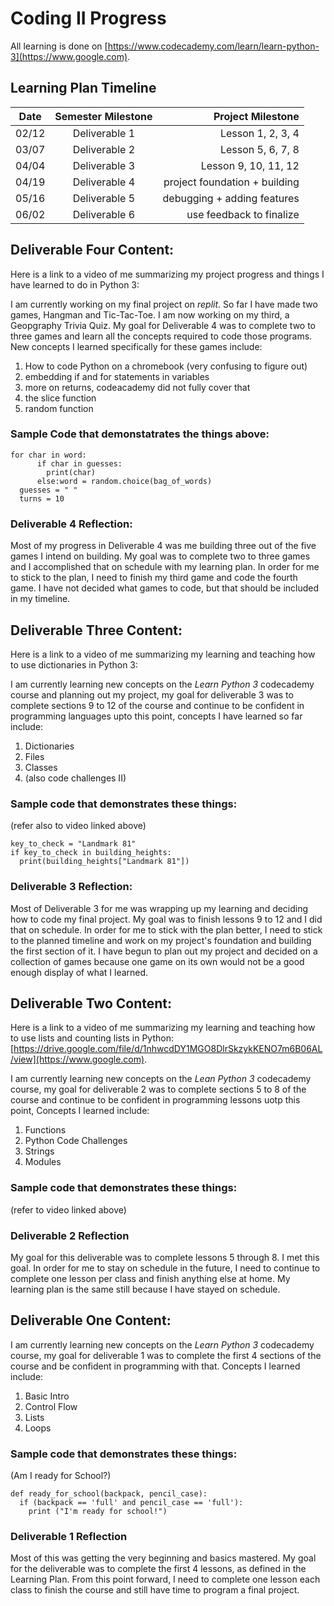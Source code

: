 # Coding II Progress
All learning is done on [https://www.codecademy.com/learn/learn-python-3](https://www.google.com). 

## Learning Plan Timeline
|  Date  |  Semester Milestone  |  Project Milestone   |
|--------|:--------------------:| -------------------: |
|  02/12 |  Deliverable 1       | Lesson 1, 2, 3, 4    |
|  03/07 |  Deliverable 2       | Lesson 5, 6, 7, 8    |
|  04/04 |  Deliverable 3       | Lesson 9, 10, 11, 12 |
|  04/19 |  Deliverable 4       | project foundation + building |
|  05/16 |  Deliverable 5       | debugging + adding features |
|  06/02 |  Deliverable 6       | use feedback to finalize |


## Deliverable Four Content:
Here is a link to a video of me summarizing my project progress and things I have learned to do in Python 3:


I am currently working on my final project on *replit*. So far I have made two games, Hangman and Tic-Tac-Toe. I am now working on my third, a Geopgraphy Trivia Quiz. My goal for Deliverable 4 was to complete two to three games and learn all the concepts required to code those programs. New concepts I learned specifically for these games include:
1. How to code Python on a chromebook (very confusing to figure out)
2. embedding if and for statements in variables
3. more on returns, codeacademy did not fully cover that
4. the slice function
5. random function

### Sample Code that demonstatrates the things above:
```
for char in word:
      if char in guesses:
        print(char)
      else:word = random.choice(bag_of_words)
  guesses = " "
  turns = 10
```
### Deliverable 4 Reflection:
Most of my progress in Deliverable 4 was me building three out of the five games I intend on building. My goal was to complete two to three games and I accomplished that on schedule with my learning plan. In order for me to stick to the plan, I need to finish my third game and code the fourth game. I have not decided what games to code, but that should be included in my timeline. 


## Deliverable Three Content:
Here is a link to a video of me summarizing my learning and teaching how to use dictionaries in Python 3:


I am currently learning new concepts on the *Learn Python 3* codecademy course and planning out my project, my goal for deliverable 3 was to complete sections 9 to 12 of the course and continue to be confident in programming languages upto this point, concepts I have learned so far include: 
1. Dictionaries
2. Files
3. Classes
4. (also code challenges II)
### Sample code that demonstrates these things: 
(refer also to video linked above)
```
key_to_check = "Landmark 81"
if key_to_check in building_heights:
  print(building_heights["Landmark 81"])
```
### Deliverable 3 Reflection: 
Most of Deliverable 3 for me was wrapping up my learning and deciding how to code my final project. My goal was to finish lessons 9 to 12 and I did that on schedule. In order for me to stick with the plan better, I need to stick to the planned timeline and work on my project's foundation and building the first section of it. I have begun to plan out my project and decided on a collection of games because one game on its own would not be a good enough display of what I learned. 

## Deliverable Two Content:
Here is a link to a video of me summarizing my learning and teaching how to use lists and counting lists in Python: [https://drive.google.com/file/d/1nhwcdDY1MGO8DlrSkzykKENO7m6B06AL/view](https://www.google.com). 

I am currently learning new concepts on the *Lean Python 3* codecademy course, my goal for deliverable 2 was to complete sections 5 to 8 of the course and continue to be confident in programming lessons uotp this point, Concepts I learned include: 
1. Functions
2. Python Code Challenges
3. Strings
4. Modules
### Sample code that demonstrates these things:
(refer to video linked above)

### Deliverable 2 Reflection
My goal for this deliverable was to complete lessons 5 through 8. I met this goal. In order for me to stay on schedule in the future, I need to continue to complete one lesson per class and finish anything else at home. My learning plan is the same still because I have stayed on schedule. 

## Deliverable One Content:
I am currently learning new concepts on the *Learn Python 3* codecademy course, my goal for deliverable 1 was to complete the first 4 sections of the course and be confident in programming with that. Concepts I learned include:
1. Basic Intro
2. Control Flow
3. Lists
4. Loops
### Sample code that demonstrates these things: 
(Am I ready for School?)
```
def ready_for_school(backpack, pencil_case):
  if (backpack == 'full' and pencil_case == 'full'):
    print ("I'm ready for school!")
```
### Deliverable 1 Reflection
Most of this was getting the very beginning and basics mastered. My goal for the deliverable was to complete the first 4 lessons, as defined in the Learning Plan. From this point forward, I need to complete one lesson each class to finish the course and still have time to program a final project. 

